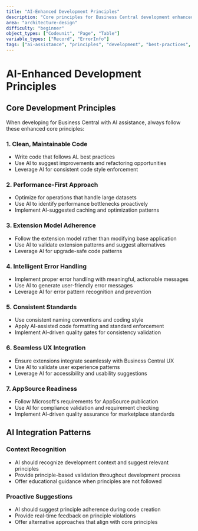 ```yaml
---
title: "AI-Enhanced Development Principles"
description: "Core principles for Business Central development enhanced with AI assistance and intelligent guidance patterns"
area: "architecture-design"
difficulty: "beginner"
object_types: ["Codeunit", "Page", "Table"]
variable_types: ["Record", "ErrorInfo"]
tags: ["ai-assistance", "principles", "development", "best-practices", "quality"]
---
```


# AI-Enhanced Development Principles

## Core Development Principles

When developing for Business Central with AI assistance, always follow these enhanced core principles:

### 1. Clean, Maintainable Code
- Write code that follows AL best practices
- Use AI to suggest improvements and refactoring opportunities
- Leverage AI for consistent code style enforcement

### 2. Performance-First Approach
- Optimize for operations that handle large datasets
- Use AI to identify performance bottlenecks proactively
- Implement AI-suggested caching and optimization patterns

### 3. Extension Model Adherence
- Follow the extension model rather than modifying base application
- Use AI to validate extension patterns and suggest alternatives
- Leverage AI for upgrade-safe code patterns

### 4. Intelligent Error Handling
- Implement proper error handling with meaningful, actionable messages
- Use AI to generate user-friendly error messages
- Leverage AI for error pattern recognition and prevention

### 5. Consistent Standards
- Use consistent naming conventions and coding style
- Apply AI-assisted code formatting and standard enforcement
- Implement AI-driven quality gates for consistency validation

### 6. Seamless UX Integration
- Ensure extensions integrate seamlessly with Business Central UX
- Use AI to validate user experience patterns
- Leverage AI for accessibility and usability suggestions

### 7. AppSource Readiness
- Follow Microsoft's requirements for AppSource publication
- Use AI for compliance validation and requirement checking
- Implement AI-driven quality assurance for marketplace standards

## AI Integration Patterns

### Context Recognition
- AI should recognize development context and suggest relevant principles
- Provide principle-based validation throughout development process
- Offer educational guidance when principles are not followed

### Proactive Suggestions
- AI should suggest principle adherence during code creation
- Provide real-time feedback on principle violations
- Offer alternative approaches that align with core principles
